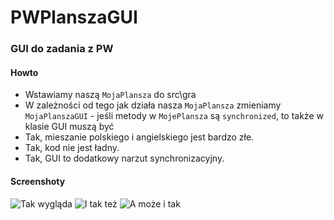 # PWPlanszaGUI
### GUI do zadania z PW

#### Howto

 * Wstawiamy naszą `MojaPlansza` do src\gra
 * W zależności od tego jak działa nasza `MojaPlansza` zmieniamy `MojaPlanszaGUI` - jeśli metody w `MojePlansza` są `synchronized`, to także w klasie GUI muszą być
 * Tak, mieszanie polskiego i angielskiego jest bardzo złe.
 * Tak, kod nie jest ładny.
 * Tak, GUI to dodatkowy narzut synchronizacyjny.

#### Screenshoty

![Tak wygląda](http://imgur.com/XWpRBL8.png)
![I tak też](http://imgur.com/HtTod16.png)
![A może i tak](http://imgur.com/MOUF9dM.png)
